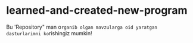 # learned-and-created-new-program
Bu 'Repository" man o`rganib olgan mavzularga oid yaratgan dasturlarimni ko`rishingiz mumkin!
